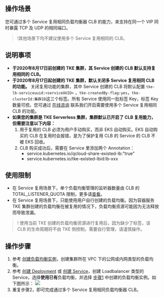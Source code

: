 ## 操作场景
您可通过多个 Service 复用相同负载均衡器 CLB 的能力，来支持在同一个 VIP 同时暴露 TCP 及 UDP 的相同端口。
>!其他场景下均不建议使用多个 Service 复用相同的 CLB。
>



## 说明事项 
- **于2020年8月17日前创建的 TKE 集群，其 Service 创建的 CLB 默认支持复用相同的 CLB。**
- **于2020年8月17日起创建的 TKE 集群，默认关闭多 Service 复用相同 CLB 的功能。**
关闭复用功能的集群，其中 Service 创建的 CLB 将默认配置 `tke-lb-serviceuuid:<serviceUUID>` ，`tke-createdBy-flag:yes`，`tke-clusterId:集群ID`这三个标签。所有 Service 使用同一批标签 Key，标签 Key 数量可控。您可通过 [在线咨询](https://cloud.tencent.com/online-service?from=doc_457) 联系我们开启需要使用多个 Service 复用相同 CLB 的功能。
- **如果您的集群是 TKE Serverless 集群，集群默认已开启了 CLB 复用能力，但需要注意以下内容：**
	1. 用于复用的 CLB 必须为用户手动购买，而非 EKS 自动购买。EKS 自动购买的 CLB 在复用时会报错，是为了保护复用 CLB 的 Service 的 CLB 不被 EKS 回收。
	2. CLB 购买成功后，需要在 Service 里添加两个 Annotation：
		- service.kubernetes.io/qcloud-share-existed-lb:"true"
		- service.kubernetes.io/tke-existed-lbid:lb-xxx



## 使用限制
- 在 Service 复用场景下，单个负载均衡管理的监听器数量由 CLB 的 TOTAL_LISTENER_QUOTA 限制，更多请[查看](https://cloud.tencent.com/document/product/214/47704)。
- 在 Service 复用场景下，只能使用用户自行创建的负载均衡。因为容器服务 TKE 集群创建的负载均衡在被复用的情况下，负载均衡资源可能因为无法释放而导致泄漏。

>! 使用当前 TKE 创建的负载均衡资源进行复用后，因为缺少了标签，该 CLB 的生命周期将不由 TKE 侧控制，需要自行管理，请谨慎操作。


## 操作步骤
1. [](id:Step1)参考 [创建负载均衡实例](https://cloud.tencent.com/document/product/214/6149)，创建集群所在 VPC 下的公网或内网类型的负载均衡。
2. 参考 [创建 Deployment](https://cloud.tencent.com/document/product/457/31705#.E5.88.9B.E5.BB.BA-deployment) 或 [创建 Service](https://cloud.tencent.com/document/product/457/45489#.E5.88.9B.E5.BB.BA-service)，创建 Loadbalancer 类型的 Service，选择**使用已有**负载均衡，并选择 [步骤1](#Step1) 中创建的负载均衡实例。如下图所示：
![](https://main.qcloudimg.com/raw/c2d52ea72c8270b4416cccb4766d5b7b.png)
3. 重复步骤2，即可完成通过多个 Service 复用相同负载均衡器 CLB。
